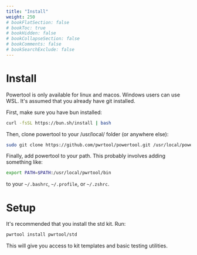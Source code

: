 ```yaml
---
title: "Install"
weight: 250
# bookFlatSection: false
# bookToc: true
# bookHidden: false
# bookCollapseSection: false
# bookComments: false
# bookSearchExclude: false
---
```


# Install

Powertool is only available for linux and macos. Windows users can use WSL. It's assumed that you already have git installed.

First, make sure you have bun installed:

```bash
curl -fsSL https://bun.sh/install | bash
```

Then, clone powertool to your /usr/local/ folder (or anywhere else):

```bash
sudo git clone https://github.com/pwrtool/powertool.git /usr/local/powertool
```

Finally, add powertool to your path. This probably involves adding something like:

```bash
export PATH=$PATH:/usr/local/pwrtool/bin
```

to your `~/.bashrc`, `~/.profile`, or `~/.zshrc`.

# Setup

It's recommended that you install the std kit. Run:

```bash
pwrtool install pwrtool/std
```

This will give you access to kit templates and basic testing utilities.
